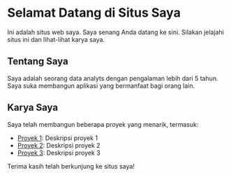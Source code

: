 # Selamat Datang di Situs Saya

Ini adalah situs web saya. Saya senang Anda datang ke sini. Silakan jelajahi situs ini dan lihat-lihat karya saya.

## Tentang Saya

Saya adalah seorang data analyts dengan pengalaman lebih dari 5 tahun. Saya suka membangun aplikasi yang bermanfaat bagi orang lain.

## Karya Saya

Saya telah membangun beberapa proyek yang menarik, termasuk:

- [Proyek 1](/Proyek1.md): Deskripsi proyek 1
- [Proyek 2](/proyek2): Deskripsi proyek 2
- [Proyek 3](/proyek3): Deskripsi proyek 3

Terima kasih telah berkunjung ke situs saya!
